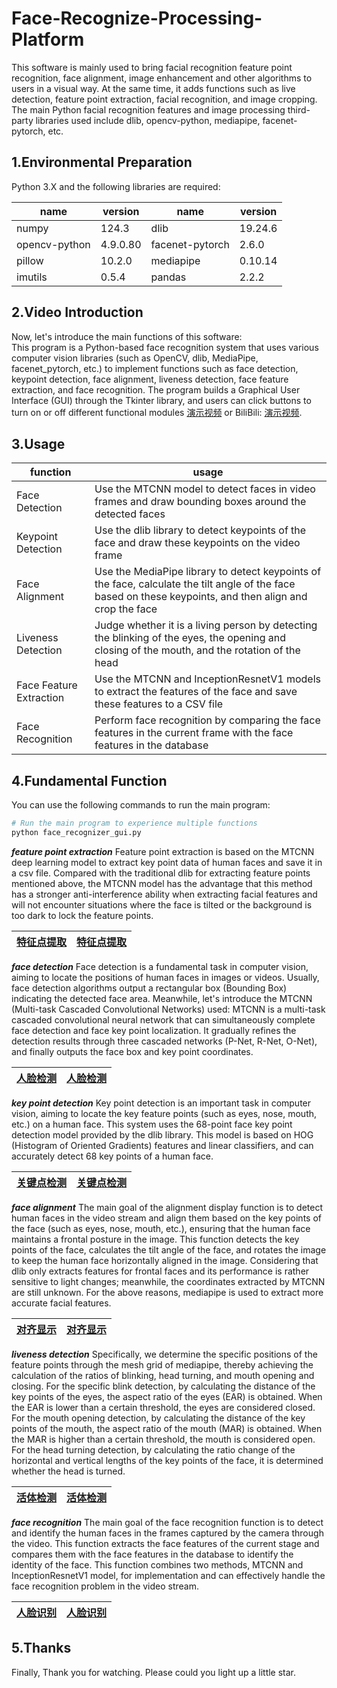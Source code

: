 # Face-Recognize-Processing-Platform

This software is mainly used to bring facial recognition feature point recognition, face alignment, image enhancement and other algorithms to users in a visual way. At the same time, it adds functions such as live detection, feature point extraction, facial recognition, and image cropping. The main Python facial recognition features and image processing third-party libraries used include dlib, opencv-python, mediapipe, facenet-pytorch, etc.

## 1.Environmental Preparation

Python 3.X and the following libraries are required:

| name          | version    | name           | version   |
|----------------|-----------|----------------|-----------|
| numpy          | 124.3     | dlib           | 19.24.6   |
| opencv-python  | 4.9.0.80  | facenet-pytorch| 2.6.0     |
| pillow         | 10.2.0    | mediapipe      | 0.10.14   |
| imutils        | 0.5.4     | pandas         | 2.2.2     |

## 2.Video Introduction

Now, let's introduce the main functions of this software:  
This program is a Python-based face recognition system that uses various computer vision libraries (such as OpenCV, dlib, MediaPipe, facenet_pytorch, etc.) to implement functions such as face detection, keypoint detection, face alignment, liveness detection, face feature extraction, and face recognition. The program builds a Graphical User Interface (GUI) through the Tkinter library, and users can click buttons to turn on or off different functional modules [演示视频](https://b23.tv/n5PKEK6) or BiliBili: [演示视频](asserts/程序演示视频.mp4).

## 3.Usage

|         function         |                             usage                             |
|--------------------------|---------------------------------------------------------------|
|       Face Detection     |  Use the MTCNN model to detect faces in video frames and draw bounding boxes around the detected faces |
|       Keypoint Detection |  Use the dlib library to detect keypoints of the face and draw these keypoints on the video frame |
|       Face Alignment     |  Use the MediaPipe library to detect keypoints of the face, calculate the tilt angle of the face based on these keypoints, and then align and crop the face |
|       Liveness Detection |  Judge whether it is a living person by detecting the blinking of the eyes, the opening and closing of the mouth, and the rotation of the head   |
|  Face Feature Extraction |  Use the MTCNN and InceptionResnetV1 models to extract the features of the face and save these features to a CSV file|
|  Face Recognition        |  Perform face recognition by comparing the face features in the current frame with the face features in the database|

## 4.Fundamental Function

You can use the following commands to run the main program:

```bash
# Run the main program to experience multiple functions
python face_recognizer_gui.py
```

___feature point extraction___
Feature point extraction is based on the MTCNN deep learning model to extract key point data of human faces and save it in a csv file. Compared with the traditional dlib for extracting feature points mentioned above, the MTCNN model has the advantage that this method has a stronger anti-interference ability when extracting facial features and will not encounter situations where the face is tilted or the background is too dark to lock the feature points.

| [特征点提取](asserts/特征点提取.png) | [特征点提取](asserts/特征点提取_流程.png) |
|------------------------------------|-----------------------------------------|

___face detection___
Face detection is a fundamental task in computer vision, aiming to locate the positions of human faces in images or videos. Usually, face detection algorithms output a rectangular box (Bounding Box) indicating the detected face area.
Meanwhile, let's introduce the MTCNN (Multi-task Cascaded Convolutional Networks) used: MTCNN is a multi-task cascaded convolutional neural network that can simultaneously complete face detection and face key point localization. It gradually refines the detection results through three cascaded networks (P-Net, R-Net, O-Net), and finally outputs the face box and key point coordinates.

| [人脸检测](asserts/人脸检测.png) | [人脸检测](asserts/人脸检测_流程.png) |
|---------------------------------|-------------------------------------|

___key point detection___
Key point detection is an important task in computer vision, aiming to locate the key feature points (such as eyes, nose, mouth, etc.) on a human face. This system uses the 68-point face key point detection model provided by the dlib library. This model is based on HOG (Histogram of Oriented Gradients) features and linear classifiers, and can accurately detect 68 key points of a human face.

| [关键点检测](asserts/关键点检测.png) | [关键点检测](asserts/关键点检测_流程.png) |
|------------------------------------|-----------------------------------------|

___face alignment___
The main goal of the alignment display function is to detect human faces in the video stream and align them based on the key points of the face (such as eyes, nose, mouth, etc.), ensuring that the human face maintains a frontal posture in the image. This function detects the key points of the face, calculates the tilt angle of the face, and rotates the image to keep the human face horizontally aligned in the image.
Considering that dlib only extracts features for frontal faces and its performance is rather sensitive to light changes; meanwhile, the coordinates extracted by MTCNN are still unknown. For the above reasons, mediapipe is used to extract more accurate facial features.

| [对齐显示](asserts/对齐显示.png) | [对齐显示](asserts/对齐显示_流程.png) |
|--------------------------------|--------------------------------------|

___liveness detection___
Specifically, we determine the specific positions of the feature points through the mesh grid of mediapipe, thereby achieving the calculation of the ratios of blinking, head turning, and mouth opening and closing. For the specific blink detection, by calculating the distance of the key points of the eyes, the aspect ratio of the eyes (EAR) is obtained. When the EAR is lower than a certain threshold, the eyes are considered closed. For the mouth opening detection, by calculating the distance of the key points of the mouth, the aspect ratio of the mouth (MAR) is obtained. When the MAR is higher than a certain threshold, the mouth is considered open. For the head turning detection, by calculating the ratio change of the horizontal and vertical lengths of the key points of the face, it is determined whether the head is turned.

| [活体检测](asserts/活体检测.png) | [活体检测](asserts/活体检测_流程.png) |
|--------------------------------|-------------------------------------|

___face recognition___
The main goal of the face recognition function is to detect and identify the human faces in the frames captured by the camera through the video. This function extracts the face features of the current stage and compares them with the face features in the database to identify the identity of the face. This function combines two methods, MTCNN and InceptionResnetV1 model, for implementation and can effectively handle the face recognition problem in the video stream.

| [人脸识别](asserts/人脸识别.png) | [人脸识别](asserts/人脸识别_流程.png) |
|--------------------------------|-------------------------------------|

## 5.Thanks

Finally, Thank you for watching. Please could you light up a little star.
